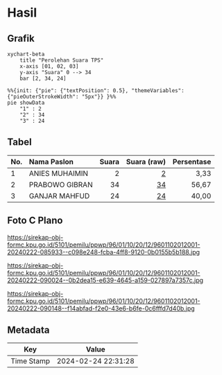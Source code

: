 # Hasil

## Grafik

```mermaid
xychart-beta
    title "Perolehan Suara TPS"
    x-axis [01, 02, 03]
    y-axis "Suara" 0 --> 34
    bar [2, 34, 24]
```

```mermaid
%%{init: {"pie": {"textPosition": 0.5}, "themeVariables": {"pieOuterStrokeWidth": "5px"}} }%%
pie showData
    "1" : 2
    "2" : 34
    "3" : 24
```

## Tabel

| No. | Nama Paslon    | Suara | Suara (raw) | Persentase |
|:--- |:-------------- | -----:| -----------:| ----------:|
| 1   | ANIES MUHAIMIN | 2     | [2][p-1]    | 3,33       |
| 2   | PRABOWO GIBRAN | 34    | [34][p-2]   | 56,67      |
| 3   | GANJAR MAHFUD  | 24    | [24][p-3]   | 40,00      |


[p-1]: https://github.com/gigit-pemilu/pemilu-2024-96-papua-barat-daya/blob/main/pilpres/hitung-suara/sub/96-papua-barat-daya/sub/01-sorong/sub/10-sayosa/sub/2012-klamintu/sub/001-tps/sub/paslon-1.txt
[p-2]: https://github.com/gigit-pemilu/pemilu-2024-96-papua-barat-daya/blob/main/pilpres/hitung-suara/sub/96-papua-barat-daya/sub/01-sorong/sub/10-sayosa/sub/2012-klamintu/sub/001-tps/sub/paslon-2.txt
[p-3]: https://github.com/gigit-pemilu/pemilu-2024-96-papua-barat-daya/blob/main/pilpres/hitung-suara/sub/96-papua-barat-daya/sub/01-sorong/sub/10-sayosa/sub/2012-klamintu/sub/001-tps/sub/paslon-3.txt

## Foto C Plano

https://sirekap-obj-formc.kpu.go.id/5101/pemilu/ppwp/96/01/10/20/12/9601102012001-20240222-085933--c098e248-fcba-4ff8-9120-0b0155b5b188.jpg

https://sirekap-obj-formc.kpu.go.id/5101/pemilu/ppwp/96/01/10/20/12/9601102012001-20240222-090024--0b2dea15-e639-4645-a159-027897a7357c.jpg

https://sirekap-obj-formc.kpu.go.id/5101/pemilu/ppwp/96/01/10/20/12/9601102012001-20240222-090148--f14abfad-f2e0-43e6-b6fe-0c6fffd7d40b.jpg


## Metadata

| Key        | Value               |
| ---------- | ------------------- |
| Time Stamp | 2024-02-24 22:31:28 |



